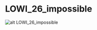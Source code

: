 # LOWI_26_impossible

![alt LOWI_26_impossible](https://github.com/udem-dlteam/hack2025/blob/main/parcours/LOWI_26_impossible/LOWI_26_impossible.png?raw=true)
